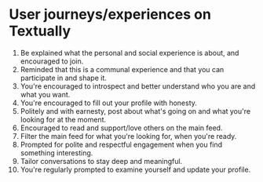 # User journeys/experiences on Textually

1. Be explained what the personal and social experience is about, and
   encouraged to join.
2. Reminded that this is a communal experience and that you can
   participate in and shape it.
3. You're encouraged to introspect and better understand who you are
   and what you want.
4. You're encouraged to fill out your profile with honesty.
5. Politely and with earnesty, post about what's going on and what
   you're looking for at the moment.
6. Encouraged to read and support/love others on the main feed.
7. Filter the main feed for what you're looking for, when you're
   ready.
8. Prompted for polite and respectful engagement when you find
   something interesting.
9. Tailor conversations to stay deep and meaningful.
10. You're regularly prompted to examine yourself and update your
    profile.
